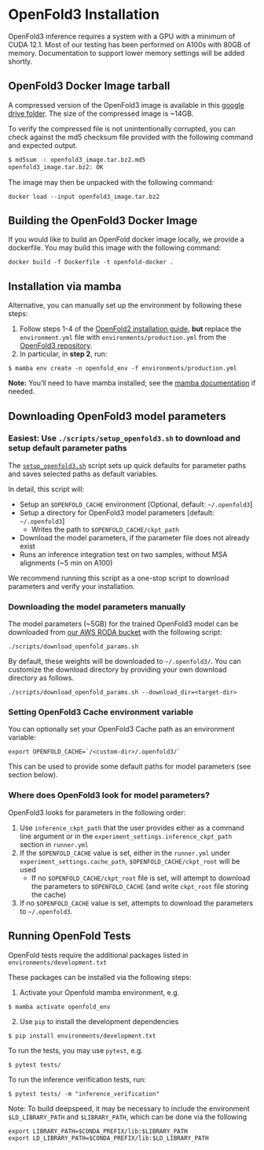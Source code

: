# OpenFold3 Installation

OpenFold3 inference requires a system with a GPU with a minimum of CUDA 12.1. Most of our testing has been performed on A100s with 80GB of memory. Documentation to support lower memory settings will be added shortly.

## OpenFold3 Docker Image tarball

A compressed version of the OpenFold3 image is available in this [google drive folder](https://drive.google.com/drive/u/0/folders/1_sKQhFU2cIb6DPYV8g9QxU5znYVdCd4N). The size of the compressed image is ~14GB.

To verify the compressed file is not unintentionally corrupted, you can check against the md5 checksum file provided with the following command and expected output.

```bash
$ md5sum -c openfold3_image.tar.bz2.md5
openfold3_image.tar.bz2: OK
```

The image may then be unpacked with the following command:

```
docker load --input openfold3_image.tar.bz2
```


## Building the OpenFold3 Docker Image 

If you would like to build an OpenFold docker image locally, we provide a dockerfile. You may build this image with the following command:

```
docker build -f Dockerfile -t openfold-docker .
```


## Installation via mamba 

Alternative, you can manually set up the environment by following these steps:

1. Follow steps 1-4 of the [OpenFold2 installation guide](https://openfold.readthedocs.io/en/latest/Installation.html), **but** replace the `environment.yml` file with `environments/production.yml` from the [OpenFold3 repository](https://github.com/aqlaboratory/openfold3/blob/inference-dev/environments/production.yml).
2. In particular, in **step 2**, run:
```
$ mamba env create -n openfold_env -f environments/production.yml
```

**Note:** You’ll need to have mamba installed; see the [mamba documentation](https://mamba.readthedocs.io/en/latest/) if needed.


## Downloading OpenFold3 model parameters

### Easiest: Use `./scripts/setup_openfold3.sh` to download and setup default parameter paths

The [`setup_openfold3.sh`](../../scripts/setup_openfold3.sh) script sets up quick defaults for parameter paths and saves selected paths as default variables. 

In detail, this script will:
- Setup an `$OPENFOLD_CACHE` environment [Optional, default: `~/.openfold3`]
- Setup a directory for OpenFold3 model parameters [default: `~/.openfold3`]
    - Writes the path to `$OPENFOLD_CACHE/ckpt_path` 
- Download the model parameters, if the parameter file does not already exist 
- Runs an inference integration test on two samples, without MSA alignments (~5 min on A100)

We recommend running this script as a one-stop script to download parameters and verify your installation.

### Downloading the model parameters manually

The model parameters (~5GB) for the trained OpenFold3 model can be downloaded from [our AWS RODA bucket](https://registry.opendata.aws/openfold/) with the following script:

```
./scripts/download_openfold_params.sh
```

By default, these weights will be downloaded to `~/.openfold3/`. 
You can customize the download directory by providing your own download directory as follows.

```
./scripts/download_openfold_params.sh --download_dir=<target-dir>
```

### Setting OpenFold3 Cache environment variable
You can optionally set your OpenFold3 Cache path as an environment variable:

```
export OPENFOLD_CACHE=`/<custom-dir>/.openfold3/`
```

This can be used to provide some default paths for model parameters (see section below).

### Where does OpenFold3 look for model parameters? 

OpenFold3 looks for parameters in the following order:
1. Use `inference_ckpt_path` that the user provides either as a command line argument or in the `experiment_settings.inference_ckpt_path` section in `runner.yml`
2. If the `$OPENFOLD_CACHE` value is set, either in the `runner.yml` under `experiment_settings.cache_path`, `$OPENFOLD_CACHE/ckpt_root` will be used
    - If no `$OPENFOLD_CACHE/ckpt_root` file is set, will attempt to download the parameters to `$OPENFOLD_CACHE` (and write `ckpt_root` file storing the cache)
3. If no `$OPENFOLD_CACHE` value is set, attempts to download the parameters to `~/.openfold3`.


## Running OpenFold Tests

OpenFold tests require the additional packages listed in `environments/development.txt`

These packages can be installed via the following steps:

1. Activate your Openfold mamba environment, e.g.
```
$ mamba activate openfold_env
```

2. Use `pip` to install the development dependencies 
```
$ pip install environments/development.txt
```

To run the tests, you may use `pytest`, e.g.
```
$ pytest tests/
```

To run the inference verification tests, run:
```
$ pytest tests/ -m "inference_verification"
```

Note: To build deepspeed, it may be necessary to include the environment `$LD_LIBRARY_PATH` and `$LIBRARY_PATH`, which can be done via the following

```
export LIBRARY_PATH=$CONDA_PREFIX/lib:$LIBRARY_PATH
export LD_LIBRARY_PATH=$CONDA_PREFIX/lib:$LD_LIBRARY_PATH
```